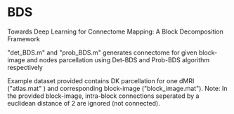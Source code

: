 # BDS
Towards Deep Learning for Connectome Mapping: A Block Decomposition Framework 

"det_BDS.m" and "prob_BDS.m" generates connectome for given block-image and nodes parcellation using Det-BDS and Prob-BDS algorithm respectively 

Example dataset provided contains DK parcellation for one dMRI ("atlas.mat" ) and corresponding block-image ("block_image.mat"). 
Note: In the provided block-image, intra-block connections seperated by a euclidean distance of 2 are ignored (not connected).
	
